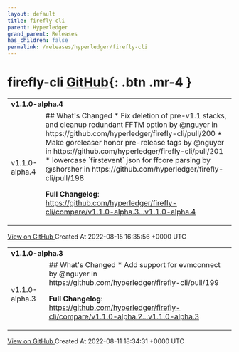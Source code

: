 ```yaml
---
layout: default
title: firefly-cli
parent: Hyperledger
grand_parent: Releases
has_children: false
permalink: /releases/hyperledger/firefly-cli
---
```


# firefly-cli <span class="fs-3 right-align">[GitHub](https://github.com/hyperledger/firefly-cli){: .btn .mr-4 }</span>


<div>
    <table>
        <tr>
            <td colspan="2">
                <b>
                    v1.1.0-alpha.4
                </b>
            </td>
        </tr>
        <tr>
            <td>
                <span class="chip">
                    v1.1.0-alpha.4
                </span>
            </td>
            <td>
                ## What's Changed
* Fix deletion of pre-v1.1 stacks, and cleanup redundant FFTM option by @nguyer in https://github.com/hyperledger/firefly-cli/pull/200
* Make goreleaser honor pre-release tags by @nguyer in https://github.com/hyperledger/firefly-cli/pull/201
* lowercase `firstevent` json for ffcore parsing by @shorsher in https://github.com/hyperledger/firefly-cli/pull/198


**Full Changelog**: https://github.com/hyperledger/firefly-cli/compare/v1.1.0-alpha.3...v1.1.0-alpha.4
            </td>
        </tr>
    </table>
    <a href="https://github.com/hyperledger/firefly-cli/releases/tag/v1.1.0-alpha.4" class=".btn">
        View on GitHub
    </a>
    <span class="right-align">
        Created At 2022-08-15 16:35:56 +0000 UTC
    </span>
</div>

<div>
    <table>
        <tr>
            <td colspan="2">
                <b>
                    v1.1.0-alpha.3
                </b>
            </td>
        </tr>
        <tr>
            <td>
                <span class="chip">
                    v1.1.0-alpha.3
                </span>
            </td>
            <td>
                ## What's Changed
* Add support for evmconnect by @nguyer in https://github.com/hyperledger/firefly-cli/pull/199


**Full Changelog**: https://github.com/hyperledger/firefly-cli/compare/v1.1.0-alpha.2...v1.1.0-alpha.3
            </td>
        </tr>
    </table>
    <a href="https://github.com/hyperledger/firefly-cli/releases/tag/v1.1.0-alpha.3" class=".btn">
        View on GitHub
    </a>
    <span class="right-align">
        Created At 2022-08-11 18:34:31 +0000 UTC
    </span>
</div>


